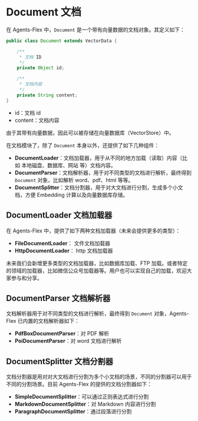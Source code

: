 # Document 文档

在 Agents-Flex 中，`Document` 是一个带有向量数据的文档对象。其定义如下：

```java
public class Document extends VectorData {

    /**
     * 文档 ID
     */
    private Object id;

    /**
     * 文档内容
     */
    private String content;
}
```

- id：文档 id
- content：文档内容

由于其带有向量数据，因此可以被存储在向量数据库（VectorStore）中。

在文档模块了，除了 `Document` 本身以外，还提供了如下几种组件：

- **DocumentLoader**：文档加载器，用于从不同的地方加载（读取）内容（比如 本地磁盘、数据库、网站 等）文档内容。
- **DocumentParser**：文档解析器，用于对不同类型的文档进行解析，最终得到 `Document` 对象，比如解析 word、pdf、html 等等。
- **DocumentSplitter**：文档分割器，用于对大文档进行分割，生成多个小文档，方便 Embedding 计算以及向量数据库存储。

##  DocumentLoader 文档加载器

在 Agents-Flex 中，提供了如下两种文档加载器（未来会提供更多的类型）：

- **FileDocumentLoader**： 文件文档加载器
- **HttpDocumentLoader**： http 文档加载器

未来我们会新增更多类型的文档加载器，比如数据库加载、FTP 加载。或者特定的领域的加载器，比如微信公众号加载器等。用户也可以实现自己的加载，欢迎大家参与和分享。

## DocumentParser 文档解析器

文档解析器用于对不同类型的文档进行解析，最终得到 `Document` 对象，Agents-Flex 已内置的文档解析器如下：

- **PdfBoxDocumentParser**：对 PDF 解析
- **PoiDocumentParser**：对 word 文档进行解析

## DocumentSplitter 文档分割器

文档分割器是用对对大文档进行分割为多个小文档的场景，不同的分割器可以用于不同的分割场景。目前 Agents-Flex 的提供的文档分割器如下：

- **SimpleDocumentSplitter**：可以通过正则表达式进行分割
- **MarkdownDocumentSplitter**：对 Markdown 内容进行分割
- **ParagraphDocumentSplitter**：通过段落进行分割
